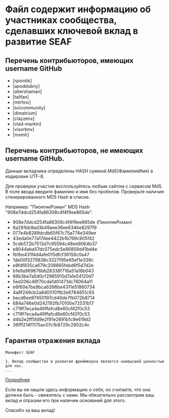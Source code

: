 
# Файл содержит информацию об участниках сообщества, сделавших ключевой вклад в развитие SEAF

## Перечень контрибьюторов, имеющих username GitHub 
* [rpiontik]
* [apoddubny]
* [altershaman]
* [talifan]
* [mtrhnv]
* [scicommunity]
* [dimatrium]
* [clayzenx]
* [vlad-markin]
* [visorbnv]
* [mxmlr]


## Перечень контрибьюторов, не имеющих username GitHub.

Данные вкладчика определены HASH суммой Md5(ФамилияИмя) в кодировке UTF-8.

Для проверки участия воспользуйтесь любым сайтом с сервисом Md5. В поле ввода введите
фамилию и имя без пробелов. Проверьте наличие сгенерированного MD5 Hash в списке.

Например: "ПионтикРоман" MD5 Hash "908e7ddcd254fa86308c4f4f9ee865de". 

* 908e7ddcd254fa86308c4f4f9ee865de (ПионтикРоман)
* 6a281bb9ad3b49aee36ee634be8297f9
* 077e4b8289dcdb65f67c75a774e349ee
* 43eda0e77a17dee4422b1b769c905f42
* 5cdb572b7513d7c95594c48ee9064b37
* e8044aba57dc075edc5e86859d41bd4e
* fb1be431f4d4afe015dfcf36158c0a47
* 1de00f3279838c3327f95e65ef1e339c
* e8fdf835ca679c208665febd6f5d7d2e
* b1e9a969676bb28338f716a51a18b043
* 66b3be7a5d0cf2985910d7a1e54120d7
* 5ed206c46f70cda1d01471dc76064a11
* e6f60e7be9bca6396be4311e51860734
* 4a8f246cb2a8d00101fb2e6784851c93
* becd6ee97450197cd46de7fb072b8714
* 684a746e0d242192fb70100e72531b17
* c719f7eca4a46ffafcd8e60cf42f0c53
* c719f7eca4a46ffafcd8e60cf42f0c53
* d4b2e2ff5fd9e2f91e2691b1c9e619d2
* 36fff214f1175ac07c1b8729c2902c4c


## Гарантия отражения вклада

```
Манифест SEAF

1. Вклад сообщества в развитие фреймворка является наивысшей ценностью для нас.
...
```

[Подробнее](_metamodel_/seaf-core/README.md#манифест)

Если вы не нашли здесь информацию о себе, но считаете, что она должна быть - свяжитесь с нами. 
Мы обязательно рассмотрим ваш вклад и отразим его при наличии оснований для этого.    

Спасибо за ваш вклад!
